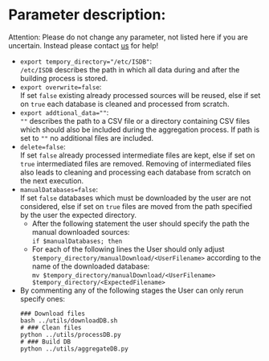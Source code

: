 # Parameter description:
Attention: Please do not change any parameter, not listed here if you are uncertain. Instead please contact [us](../README.md#authors) for help!
- `export tempory_directory="/etc/ISDB"`: \
`/etc/ISDB` describes the path in which all data during and after the building process is stored.
- `export overwrite=false`: \
If set `false` existing already processed sources will be reused, else if set on `true` each database is cleaned and processed from scratch.
- `export addtional_data=""`: \
`""` describes the path to a CSV file or a directory containing CSV files which should also be included during the aggregation process. If path is set to `""` no additional files are included.
- `delete=false`: \
If set `false` already processed intermediate files are kept, else if set on `true` intermediated files are removed. Removing of intermediated files also leads to cleaning and processing each database from scratch on the next execution. 
- `manualDatabases=false`: \
If set `false` databases which must be downloaded by the user are not considered, else if set on `true` files are moved from the path specified by the user the expected directory.
    - After the following statement the user should specify the path the manual downloaded sources: \
    `if $manualDatabases; then` 
    - For each of the following lines the User should only adjust `$tempory_directory/manualDownload/<UserFilename>` according to the name of the downloaded database: \
    `mv $tempory_directory/manualDownload/<UserFilename> $tempory_directory/<ExpectedFilename>`
- By commenting any of the following stages the User can only rerun specify ones:
    ```
    ### Download files 
    bash ../utils/downloadDB.sh
    # ### Clean files
    python ../utils/processDB.py
    # ### Build DB
    python ../utils/aggregateDB.py
    ```